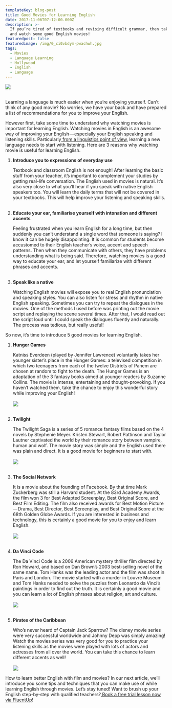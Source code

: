 ```yaml
---
templateKey: blog-post
title: Good Movies for Learning English
date: 2017-11-06T07:12:00.000Z
description: >-
  If you’re tired of textbooks and revising difficult grammar, then take a break
  and watch some good English movies! 
featuredpost: false
featuredimage: /img/0_ci0vbdym-pwachwh.jpg
tags:
  - Movies
  - Language Learning
  - Hollywood
  - English
  - Language
---
```

![](/img/0_ci0vbdym-pwachwh.jpg)

<br>Learning a language is much easier when you’re enjoying yourself. Can’t think of any good movie? No worries, we have your back and have prepared a list of recommendations for you to improve your English.

However first, take some time to understand why watching movies is important for learning English. Watching movies in English is an awesome way of improving your English — especially your English speaking and listening skills. Particularly[ from a linguistics point of view](https://blog.fluentup.com/2019-07-05-the-best-way-to-learn-a-language-what-the-linguists-say/), learning a new language needs to start with listening. Here are 3 reasons why watching movie is useful for learning English.

1. **Introduce you to expressions of everyday use** <p>Textbook and classroom English is not enough! After learning the basic stuff from your teacher, it’s important to complement your studies by getting real-life conversation. The English used in movies is natural. It’s also very close to what you’ll hear if you speak with native English speakers too. You will learn the daily terms that will not be covered in your textbooks. This will help improve your listening and speaking skills.</p><br>
2. **Educate your ear, familiarise yourself with intonation and different accents**<p>Feeling frustrated when you learn English for a long time, but then suddenly you can’t understand a single word that someone is saying? I know it can be hugely disappointing. It is common for students become accustomed to their English teacher’s voice, accent and speech patterns. Then when they communicate with others, they have problems understanding what is being said. Therefore, watching movies is a good way to educate your ear, and let yourself familiarize with different phrases and accents.</p><br>
3. **Speak like a native** <p>Watching English movies will expose you to real English pronunciation and speaking styles. You can also listen for stress and rhythm in native English speaking. Sometimes you can try to repeat the dialogues in the movies. One of the methods I used before was printing out the movie script and replaying the scene several times. After that, I would read out the script loud until I could speak the dialogues fluently and naturally. The process was tedious, but really useful!</p>

So now, it’s time to introduce 5 good movies for learning English.

1. **Hunger Games**<p>Katniss Everdeen (played by Jennifer Lawrence) voluntarily takes her younger sister’s place in the Hunger Games: a televised competition in which two teenagers from each of the twelve Districts of Panem are chosen at random to fight to the death. The Hunger Games is an adaptation of the 3 fantasy books aimed at younger readers by Suzanne Collins. The movie is intense, entertaining and thought-provoking. If you haven’t watched them, take the chance to enjoy this wonderful story while improving your English!<br><br>
   ![](/img/0_yldaphsywc82z2ki.png)<br><br>
2. **Twilight** <p>The Twilight Saga is a series of 5 romance fantasy films based on the 4 novels by Stephenie Meyer. Kristen Stewart, Robert Pattinson and Taylor Lautner captivated the world by their romance story between vampire, human and wolf. The movie story was simple and the English used there was plain and direct. It is a good movie for beginners to start with.<br><br>
   ![](/img/0_nqdf0ivolvhkhbwy.jpg)<br><br>
3. **The Social Network**<p>It is a movie about the founding of Facebook. By that time Mark Zuckerberg was still a Harvard student. At the 83rd Academy Awards, the film won 3 for Best Adapted Screenplay, Best Original Score, and Best Film Editing. The film also received awards for Best Motion Picture — Drama, Best Director, Best Screenplay, and Best Original Score at the 68th Golden Globe Awards. If you are interested in business and technology, this is certainly a good movie for you to enjoy and learn English.<br><br>
   ![](/img/0_nx9wgo8lbyl3cbua.jpg)<br><br>
4. **Da Vinci Code** <p>The Da Vinci Code is a 2006 American mystery thriller film directed by Ron Howard, and based on Dan Brown’s 2003 best-selling novel of the same name. Tom Hanks was the leading actor and the film was shoot in Paris and London. The movie started with a murder in Louvre Museum and Tom Hanks needed to solve the puzzles from Leonardo da Vinci’s paintings in order to find out the truth. It is certainly a good movie and you can learn a lot of English phrases about religion, art and culture.<br><br>
   ![](/img/0_2ai_9ae3c9tiq8au.jpg)<br><br>
5. **Pirates of the Caribbean**<p>Who’s never heard of Captain Jack Sparrow? The disney movie series were very successful worldwide and Johnny Depp was simply amazing! Watch the movies series was very good for you to practice your listening skills as the movies were played with lots of actors and actresses from all over the world. You can take this chance to learn different accents as well!<br><br>
   ![](/img/0_83brcnpx7l5zy2kn.jpg)

How to learn better English with film and movies? In our next article, we’ll introduce you some tips and techniques that you can make use of while learning English through movies. Let’s stay tuned! Want to brush up your English step-by-step with qualified teachers?[ Book a free trial lesson now via FluentUp](https://fluentup.com/trial)!
